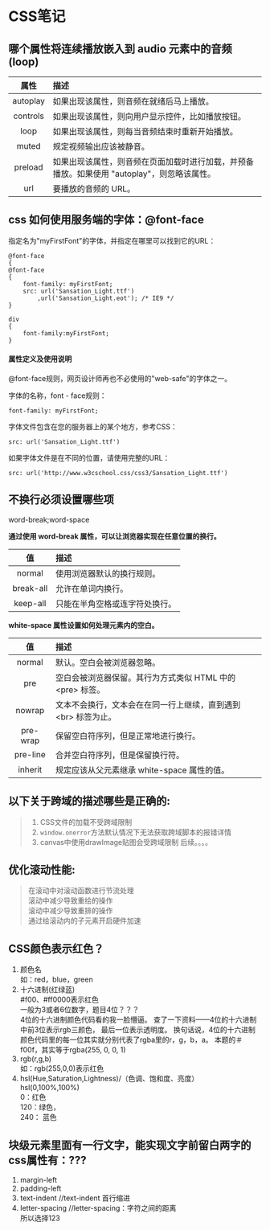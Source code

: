# CSS笔记
## 哪个属性将连续播放嵌入到 audio 元素中的音频(loop)
|属性		|描述
|:-:		|:-
|autoplay	|如果出现该属性，则音频在就绪后马上播放。
|controls	|如果出现该属性，则向用户显示控件，比如播放按钮。
|loop		|如果出现该属性，则每当音频结束时重新开始播放。
|muted		|规定视频输出应该被静音。					
|preload	|如果出现该属性，则音频在页面加载时进行加载，并预备播放。如果使用 "autoplay"，则忽略该属性。
|url		|要播放的音频的 URL。

## css 如何使用服务端的字体：@font-face
指定名为"myFirstFont"的字体，并指定在哪里可以找到它的URL：
```
@font-face
{
@font-face
{
	font-family: myFirstFont;
	src: url('Sansation_Light.ttf')
		,url('Sansation_Light.eot'); /* IE9 */
}

div
{
	font-family:myFirstFont;
}
```
#### 属性定义及使用说明
@font-face规则，网页设计师再也不必使用的"web-safe"的字体之一。

字体的名称，font - face规则：
```
font-family: myFirstFont;
```
字体文件包含在您的服务器上的某个地方，参考CSS：
```
src: url('Sansation_Light.ttf')
```
如果字体文件是在不同的位置，请使用完整的URL：
```
src: url('http://www.w3cschool.css/css3/Sansation_Light.ttf')
```

## 不换行必须设置哪些项
word-break;word-space

**通过使用 word-break 属性，可以让浏览器实现在任意位置的换行。**

|值			|描述							|
|:-:		|:-								|
|normal		|使用浏览器默认的换行规则。		|
|break-all	|允许在单词内换行。				|
|keep-all	|只能在半角空格或连字符处换行。		|

**white-space 属性设置如何处理元素内的空白。**

|值			|描述
|:-:		|:-
|normal		|默认。空白会被浏览器忽略。
|pre		|空白会被浏览器保留。其行为方式类似 HTML 中的 \<pre> 标签。
|nowrap		|文本不会换行，文本会在在同一行上继续，直到遇到 \<br> 标签为止。
|pre-wrap	|保留空白符序列，但是正常地进行换行。
|pre-line	|合并空白符序列，但是保留换行符。
|inherit	|规定应该从父元素继承 white-space 属性的值。

## 以下关于跨域的描述哪些是正确的:
>1. CSS文件的加载不受跨域限制  
>2. `window.onerror`方法默认情况下无法获取跨域脚本的报错详情  
>3. canvas中使用drawImage贴图会受跨域限制
后续。。。。

## 优化滚动性能:
>在滚动中对滚动函数进行节流处理  
滚动中减少导致重绘的操作  
滚动中减少导致重排的操作  
通过给滚动内的子元素开启硬件加速  

## CSS颜色表示红色？
1. 颜色名  
		如：red，blue，green  
2. 十六进制(红绿蓝)  
		#f00、#ff0000表示红色  
		一般为3或者6位数字，题目4位？？？  
		4位的十六进制颜色代码看的我一脸懵逼。 
		查了一下资料——4位的十六进制中前3位表示rgb三颜色，
		最后一位表示透明度。
		换句话说，4位的十六进制颜色代码里的每一位其实就分别代表了rgba里的r，g，b，a。
		本题的＃f00f，其实等于rgba(255, 0, 0, 1)
3. rgb(r,g,b)  
		如：rgb(255,0,0)表示红色   
4. hsl(Hue,Saturation,Lightness)/（色调、饱和度、亮度）   
hsl(0,100%,100%)  
		0：红色  
		120：绿色，  
		240： 蓝色   

## 块级元素里面有一行文字，能实现文字前留白两字的css属性有：???
1. margin-left  
1. padding-left  
1. text-indent  //text-indent 首行缩进  
1. letter-spacing  //letter-spacing：字符之间的距离  
		所以选择123
		
